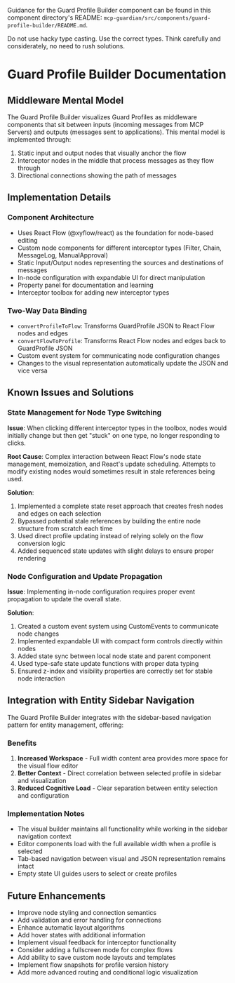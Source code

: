 Guidance for the Guard Profile Builder component can be found in this component directory's README: `mcp-guardian/src/components/guard-profile-builder/README.md`.

Do not use hacky type casting. Use the correct types.
Think carefully and considerately, no need to rush solutions.

# Guard Profile Builder Documentation

## Middleware Mental Model

The Guard Profile Builder visualizes Guard Profiles as middleware components that sit between inputs (incoming messages from MCP Servers) and outputs (messages sent to applications). This mental model is implemented through:

1. Static input and output nodes that visually anchor the flow
2. Interceptor nodes in the middle that process messages as they flow through
3. Directional connections showing the path of messages

## Implementation Details

### Component Architecture
- Uses React Flow (@xyflow/react) as the foundation for node-based editing
- Custom node components for different interceptor types (Filter, Chain, MessageLog, ManualApproval)
- Static Input/Output nodes representing the sources and destinations of messages
- In-node configuration with expandable UI for direct manipulation
- Property panel for documentation and learning
- Interceptor toolbox for adding new interceptor types

### Two-Way Data Binding
- `convertProfileToFlow`: Transforms GuardProfile JSON to React Flow nodes and edges
- `convertFlowToProfile`: Transforms React Flow nodes and edges back to GuardProfile JSON
- Custom event system for communicating node configuration changes
- Changes to the visual representation automatically update the JSON and vice versa

## Known Issues and Solutions

### State Management for Node Type Switching

**Issue**: When clicking different interceptor types in the toolbox, nodes would initially change but then get "stuck" on one type, no longer responding to clicks.

**Root Cause**: Complex interaction between React Flow's node state management, memoization, and React's update scheduling. Attempts to modify existing nodes would sometimes result in stale references being used.

**Solution**:
1. Implemented a complete state reset approach that creates fresh nodes and edges on each selection
2. Bypassed potential stale references by building the entire node structure from scratch each time
3. Used direct profile updating instead of relying solely on the flow conversion logic
4. Added sequenced state updates with slight delays to ensure proper rendering

### Node Configuration and Update Propagation

**Issue**: Implementing in-node configuration requires proper event propagation to update the overall state.

**Solution**:
1. Created a custom event system using CustomEvents to communicate node changes
2. Implemented expandable UI with compact form controls directly within nodes
3. Added state sync between local node state and parent component
4. Used type-safe state update functions with proper data typing
5. Ensured z-index and visibility properties are correctly set for stable node interaction

## Integration with Entity Sidebar Navigation

The Guard Profile Builder integrates with the sidebar-based navigation pattern for entity management, offering:

### Benefits

1. **Increased Workspace** - Full width content area provides more space for the visual flow editor
2. **Better Context** - Direct correlation between selected profile in sidebar and visualization
3. **Reduced Cognitive Load** - Clear separation between entity selection and configuration

### Implementation Notes

- The visual builder maintains all functionality while working in the sidebar navigation context
- Editor components load with the full available width when a profile is selected
- Tab-based navigation between visual and JSON representation remains intact
- Empty state UI guides users to select or create profiles

## Future Enhancements

- Improve node styling and connection semantics
- Add validation and error handling for connections
- Enhance automatic layout algorithms
- Add hover states with additional information
- Implement visual feedback for interceptor functionality
- Consider adding a fullscreen mode for complex flows
- Add ability to save custom node layouts and templates
- Implement flow snapshots for profile version history
- Add more advanced routing and conditional logic visualization
